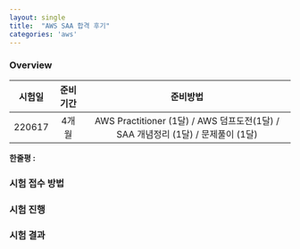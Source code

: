 ```yaml
---
layout: single
title:  "AWS SAA 합격 후기"
categories: 'aws'
---
```



### Overview

|시험일|준비기간|준비방법|
|:---:|:---:|:---:|
|220617|4개월|AWS Practitioner (1달) / AWS 덤프도전(1달) / SAA 개념정리 (1달) / 문제풀이 (1달)|

**한줄평 :**     


### 시험 접수 방법

 

### 시험 진행



### 시험 결과

